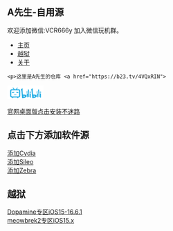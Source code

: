 <html>
<head>

<link rel="icon" href="apple.jpg" type="image/x-icon">
<meta name="viewport" content="width=device-width, initial-scale=1.0">
  <meta property="og:image" content="apple.jpg">
</head>
<body>

<div class="content">
  <h2 id="jailbreak">A先生-自用源</h2> 
	<p>欢迎添加微信:VCR666y    加入微信玩机群。</p>
  <ul>
    <li><a href="#home">主页</a></li>
    <li><a href="#jailbreak">越狱</a></li> 
    <li><a href="#about">关于</a></li>
  </ul>
</div>

<div class="content">
  
	<p>这里是A先生的仓库 <a href="https://b23.tv/4VQxRIN">
<img border="0" src="Bili.png" width="84" height="32"></a></p>
 <a href="https://github.com/axs6/repo/releases/download/A%E5%85%88%E7%94%9F%E6%A1%8C%E9%9D%A2%E7%89%88/axs.mobileconfig">官网桌面版点击安装不迷路</a><br> 
	
  <h2 id="jailbreak">点击下方添加软件源</h2>
	<a href="cydia://url/https://cydia.saurik.com/api/share#?source=https://axs6.github.io/repo/">添加Cydia</a><br>
	<a href="sileo://source/https://axs6.github.io/repo/">添加Sileo</a><br>
	<a href="zbra://sources/add/https://axs6.github.io/repo/">添加Zebra</a>

  <h2 id="jailbreak">越狱</h2>
  <a href="https://liyu-qi.github.io/Dopamine-jailbreak/">Dopamine专区iOS15-16.6.1</a><br>
  <a href="https://liyu-qi.github.io/meowbrek-jailbreak/">meowbrek2专区iOS15.x</a>
	
  </div>
</body>

</html>

